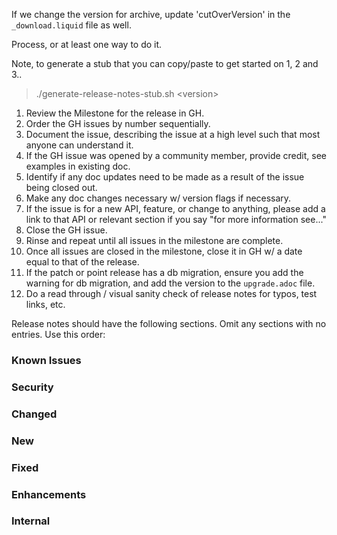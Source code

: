If we change the version for archive, update 'cutOverVersion' in the `_download.liquid` file as well.

Process, or at least one way to do it.

Note, to generate a stub that you can copy/paste to get started on 1, 2 and 3..

> ./generate-release-notes-stub.sh &lt;version>

1. Review the Milestone for the release in GH.
2. Order the GH issues by number sequentially.
3. Document the issue, describing the issue at a high level such that most anyone can understand it.
4. If the GH issue was opened by a community member, provide credit, see examples in existing doc.
5. Identify if any doc updates need to be made as a result of the issue being closed out.
6. Make any doc changes necessary w/ version flags if necessary.
7. If the issue is for a new API, feature, or change to anything, please add a link to that API or relevant section if you say "for more information see..."
8. Close the GH issue.
9. Rinse and repeat until all issues in the milestone are complete.
10. Once all issues are closed in the milestone, close it in GH w/ a date equal to that of the release.
11. If the patch or point release has a db migration, ensure you add the warning for db migration, and add the version to the `upgrade.adoc` file.
12. Do a read through / visual sanity check of release notes for typos, test links, etc.

Release notes should have the following sections. Omit any sections with no entries. Use this order:

### Known Issues
### Security
### Changed
### New
### Fixed
### Enhancements
### Internal
